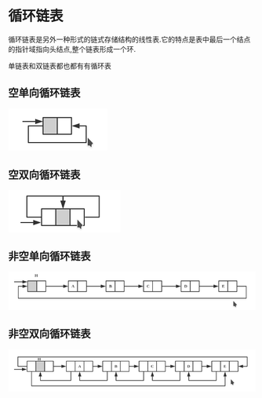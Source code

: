 # 循环链表
循环链表是另外一种形式的链式存储结构的线性表.它的特点是表中最后一个结点的指针域指向头结点,整个链表形成一个环.  

单链表和双链表都也都有有循环表

## 空单向循环链表

![empty_singly_loop_linked_list](../images/empty_singly_loop_linked_list.png)

## 空双向循环链表

![empty_doubly_loop_linked_list](../images/empty_doubly_loop_linked_list.png)

## 非空单向循环链表

![singly_loop_linked_list](../images/singly_loop_linked_list.png)

## 非空双向循环链表

![double_loop_linked_list](../images/double_loop_linked_list.png)